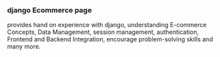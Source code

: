 <h3> django Ecommerce page</h3>
provides hand on experience with django,
understanding  E-commerce Concepts,
Data Management,
session management,
authentication,
Frontend and Backend Integration,
encourage problem-solving skills and  many more.
